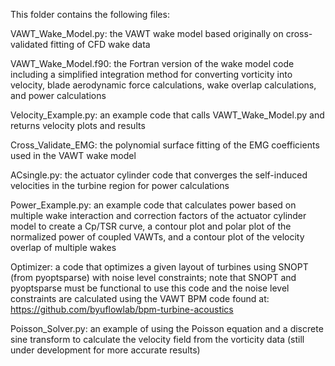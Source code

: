 This folder contains the following files:

VAWT_Wake_Model.py: the VAWT wake model based originally on cross-validated fitting of CFD wake data

VAWT_Wake_Model.f90: the Fortran version of the wake model code including a simplified integration method for converting vorticity into velocity, blade aerodynamic force calculations, wake overlap calculations, and power calculations

Velocity_Example.py: an example code that calls VAWT_Wake_Model.py and returns velocity plots and results

Cross_Validate_EMG: the polynomial surface fitting of the EMG coefficients used in the VAWT wake model

ACsingle.py: the actuator cylinder code that converges the self-induced velocities in the turbine region for power calculations

Power_Example.py: an example code that calculates power based on multiple wake interaction and correction factors of the actuator cylinder model to create a Cp/TSR curve, a contour plot and polar plot of the normalized power of coupled VAWTs, and a contour plot of the velocity overlap of multiple wakes

Optimizer: a code that optimizes a given layout of turbines using SNOPT (from pyoptsparse) with noise level constraints; note that SNOPT and pyoptsparse must be functional to use this code and the noise level constraints are calculated using the VAWT BPM code found at: https://github.com/byuflowlab/bpm-turbine-acoustics

Poisson_Solver.py: an example of using the Poisson equation and a discrete sine transform to calculate the velocity field from the vorticity data (still under development for more accurate results)
